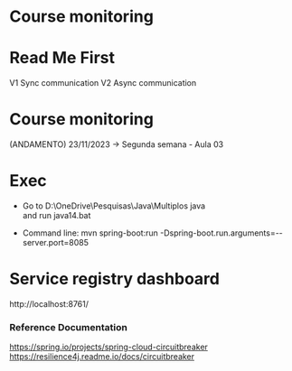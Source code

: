 # Course monitoring

# Read Me First
V1 Sync communication 
V2 Async communication

# Course monitoring
(ANDAMENTO) 23/11/2023 ->
Segunda semana - Aula 03

# Exec
 * Go to 
   D:\OneDrive\Pesquisas\Java\Multiplos java\
   and run java14.bat

 * Command line: mvn spring-boot:run -Dspring-boot.run.arguments=--server.port=8085

# Service registry dashboard
http://localhost:8761/

### Reference Documentation
https://spring.io/projects/spring-cloud-circuitbreaker
https://resilience4j.readme.io/docs/circuitbreaker






